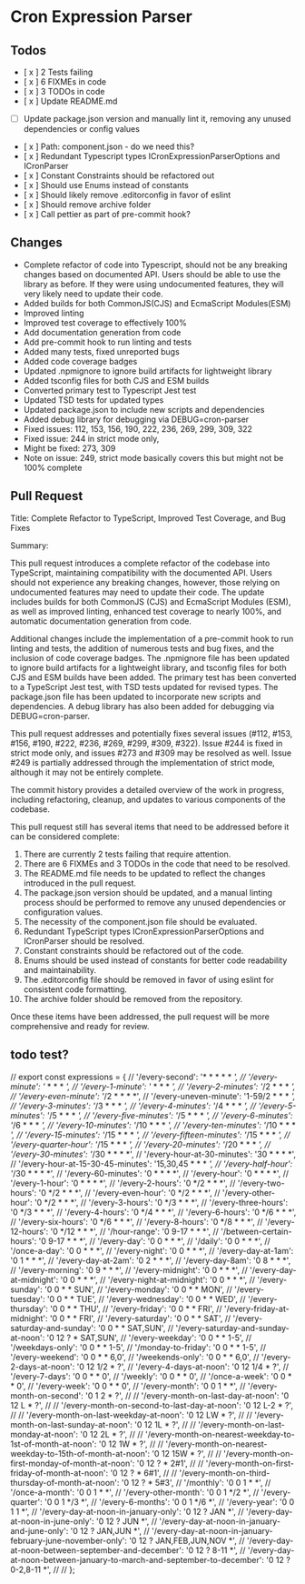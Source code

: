 # Cron Expression Parser
## Todos
- [ x ] 2 Tests failing
- [ x ] 6 FIXMEs in code
- [ x ] 3 TODOs in code
- [ x ] Update README.md
- [ ] Update package.json version and manually lint it, removing any unused dependencies or config values
- [ x ] Path: component.json - do we need this?
- [ x ] Redundant Typescript types ICronExpressionParserOptions and ICronParser
- [ x ] Constant Constraints should be refactored out
- [ x ] Should use Enums instead of constants
- [ x ] Should likely remove .editorconfig in favor of eslint
- [ x ] Should remove archive folder
- [ x ] Call pettier as part of pre-commit hook? 

## Changes
 * Complete refactor of code into Typescript, should not be any breaking changes based on documented API. Users should be able to use the library as before. If they were using undocumented features, they will very likely need to update their code.
 * Added builds for both CommonJS(CJS) and EcmaScript Modules(ESM)
 * Improved linting
 * Improved test coverage to effectively 100%
 * Add documentation generation from code
 * Add pre-commit hook to run linting and tests
 * Added many tests, fixed unreported bugs
 * Added code coverage badges
 * Updated .npmignore to ignore build artifacts for lightweight library
 * Added tsconfig files for both CJS and ESM builds
 * Converted primary test to Typescript Jest test
 * Updated TSD tests for updated types
 * Updated package.json to include new scripts and dependencies
 * Added debug library for debugging via DEBUG=cron-parser
 * Fixed issues: 112, 153, 156, 190, 222, 236, 269, 299, 309, 322
 * Fixed issue: 244 in strict mode only, 
 * Might be fixed: 273, 309
 * Note on issue: 249, strict mode basically covers this but might not be 100% complete


## Pull Request
Title: Complete Refactor to TypeScript, Improved Test Coverage, and Bug Fixes

Summary:

This pull request introduces a complete refactor of the codebase into TypeScript, maintaining compatibility with the documented API. Users should not experience any breaking changes, however, those relying on undocumented features may need to update their code. The update includes builds for both CommonJS (CJS) and EcmaScript Modules (ESM), as well as improved linting, enhanced test coverage to nearly 100%, and automatic documentation generation from code.

Additional changes include the implementation of a pre-commit hook to run linting and tests, the addition of numerous tests and bug fixes, and the inclusion of code coverage badges. The .npmignore file has been updated to ignore build artifacts for a lightweight library, and tsconfig files for both CJS and ESM builds have been added. The primary test has been converted to a TypeScript Jest test, with TSD tests updated for revised types. The package.json file has been updated to incorporate new scripts and dependencies. A debug library has also been added for debugging via DEBUG=cron-parser.

This pull request addresses and potentially fixes several issues (#112, #153, #156, #190, #222, #236, #269, #299, #309, #322). Issue #244 is fixed in strict mode only, and issues #273 and #309 may be resolved as well. Issue #249 is partially addressed through the implementation of strict mode, although it may not be entirely complete.

The commit history provides a detailed overview of the work in progress, including refactoring, cleanup, and updates to various components of the codebase.

This pull request still has several items that need to be addressed before it can be considered complete:
1. There are currently 2 tests failing that require attention.
2. There are 6 FIXMEs and 3 TODOs in the code that need to be resolved.
3. The README.md file needs to be updated to reflect the changes introduced in the pull request.
4. The package.json version should be updated, and a manual linting process should be performed to remove any unused dependencies or configuration values.
5. The necessity of the component.json file should be evaluated.
6. Redundant TypeScript types ICronExpressionParserOptions and ICronParser should be resolved.
7. Constant constraints should be refactored out of the code.
8. Enums should be used instead of constants for better code readability and maintainability.
9. The .editorconfig file should be removed in favor of using eslint for consistent code formatting.
10. The archive folder should be removed from the repository.

Once these items have been addressed, the pull request will be more comprehensive and ready for review.

## todo test?
// export const expressions = {
//   '/every-second': '* * * * * *',
//   '/every-minute': '* * * * *',
//   '/every-1-minute': '* * * * *',
//   '/every-2-minutes': '*/2 * * * *',
//   '/every-even-minute': '*/2 * * * *',
//   '/every-uneven-minute': '1-59/2 * * * *',
//   '/every-3-minutes': '*/3 * * * *',
//   '/every-4-minutes': '*/4 * * * *',
//   '/every-5-minutes': '*/5 * * * *',
//   '/every-five-minutes': '*/5 * * * *',
//   '/every-6-minutes': '*/6 * * * *',
//   '/every-10-minutes': '*/10 * * * *',
//   '/every-ten-minutes': '*/10 * * * *',
//   '/every-15-minutes': '*/15 * * * *',
//   '/every-fifteen-minutes': '*/15 * * * *',
//   '/every-quarter-hour': '*/15 * * * *',
//   '/every-20-minutes': '*/20 * * * *',
//   '/every-30-minutes': '*/30 * * * *',
//   '/every-hour-at-30-minutes': '30 * * * *',
//   '/every-hour-at-15-30-45-minutes': '15,30,45 * * * *',
//   '/every-half-hour': '*/30 * * * *',
//   '/every-60-minutes': '0 * * * *',
//   '/every-hour': '0 * * * *',
//   '/every-1-hour': '0 * * * *',
//   '/every-2-hours': '0 */2 * * *',
//   '/every-two-hours': '0 */2 * * *',
//   '/every-even-hour': '0 */2 * * *',
//   '/every-other-hour': '0 */2 * * *',
//   '/every-3-hours': '0 */3 * * *',
//   '/every-three-hours': '0 */3 * * *',
//   '/every-4-hours': '0 */4 * * *',
//   '/every-6-hours': '0 */6 * * *',
//   '/every-six-hours': '0 */6 * * *',
//   '/every-8-hours': '0 */8 * * *',
//   '/every-12-hours': '0 */12 * * *',
//   '/hour-range': '0 9-17 * * *',
//   '/between-certain-hours': '0 9-17 * * *',
//   '/every-day': '0 0 * * *',
//   '/daily': '0 0 * * *',
//   '/once-a-day': '0 0 * * *',
//   '/every-night': '0 0 * * *',
//   '/every-day-at-1am': '0 1 * * *',
//   '/every-day-at-2am': '0 2 * * *',
//   '/every-day-8am': '0 8 * * *',
//   '/every-morning': '0 9 * * *',
//   '/every-midnight': '0 0 * * *',
//   '/every-day-at-midnight': '0 0 * * *',
//   '/every-night-at-midnight': '0 0 * * *',
//   '/every-sunday': '0 0 * * SUN',
//   '/every-monday': '0 0 * * MON',
//   '/every-tuesday': '0 0 * * TUE',
//   '/every-wednesday': '0 0 * * WED',
//   '/every-thursday': '0 0 * * THU',
//   '/every-friday': '0 0 * * FRI',
//   '/every-friday-at-midnight': '0 0 * * FRI',
//   '/every-saturday': '0 0 * * SAT',
//   '/every-saturday-and-sunday': '0 0 * * SAT,SUN',
//   '/every-saturday-and-sunday-at-noon': '0 12 ? * SAT,SUN',
//   '/every-weekday': '0 0 * * 1-5',
//   '/weekdays-only': '0 0 * * 1-5',
//   '/monday-to-friday': '0 0 * * 1-5',
//   '/every-weekend': '0 0 * * 6,0',
//   '/weekends-only': '0 0 * * 6,0',
//   '/every-2-days-at-noon': '0 12 1/2 * ?',
//   '/every-4-days-at-noon': '0 12 1/4 * ?',
//   '/every-7-days': '0 0 * * 0',
//   '/weekly': '0 0 * * 0',
//   '/once-a-week': '0 0 * * 0',
//   '/every-week': '0 0 * * 0',
//   '/every-month': '0 0 1 * *',
//   '/every-month-on-second': '0 1 2 * ?',
//   // '/every-month-on-last-day-at-noon': '0 12 L * ?',
//   // '/every-month-on-second-to-last-day-at-noon': '0 12 L-2 * ?',
//   // '/every-month-on-last-weekday-at-noon': '0 12 LW * ?',
//   // '/every-month-on-last-sunday-at-noon': '0 12 1L * ?',
//   // '/every-month-on-last-monday-at-noon': '0 12 2L * ?',
//   // '/every-month-on-nearest-weekday-to-1st-of-month-at-noon': '0 12 1W * ?',
//   // '/every-month-on-nearest-weekday-to-15th-of-month-at-noon': '0 12 15W * ?',
//   // '/every-month-on-first-monday-of-month-at-noon': '0 12 ? * 2#1',
//   // '/every-month-on-first-friday-of-month-at-noon': '0 12 ? * 6#1',
//   // '/every-month-on-third-thursday-of-month-at-noon': '0 12 ? * 5#3',
//   '/monthly': '0 0 1 * *',
//   '/once-a-month': '0 0 1 * *',
//   '/every-other-month': '0 0 1 */2 *',
//   '/every-quarter': '0 0 1 */3 *',
//   '/every-6-months': '0 0 1 */6 *',
//   '/every-year': '0 0 1 1 *',
//   '/every-day-at-noon-in-january-only': '0 12 ? JAN *',
//   '/every-day-at-noon-in-june-only': '0 12 ? JUN *',
//   '/every-day-at-noon-in-january-and-june-only': '0 12 ? JAN,JUN *',
//   '/every-day-at-noon-in-january-february-june-november-only': '0 12 ? JAN,FEB,JUN,NOV *',
//   '/every-day-at-noon-between-september-and-december': '0 12 ? 8-11 *',
//   '/every-day-at-noon-between-january-to-march-and-september-to-december': '0 12 ? 0-2,8-11 *',
//
// };
